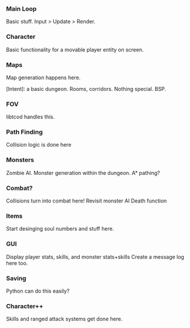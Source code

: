 ### Main Loop
Basic stuff. Input > Update > Render.

### Character
Basic functionality for a movable player entity on screen.

### Maps
Map generation happens here.

[Intent]: a basic dungeon. Rooms, corridors. Nothing special. BSP.

### FOV
libtcod handles this.

### Path Finding
Collision logic is done here

### Monsters
Zombie AI.
Monster generation within the dungeon.
A* pathing?

### Combat?
Collisions turn into combat here!
Revisit monster AI
Death function

### Items
Start desinging soul numbers and stuff here.

### GUI
Display player stats, skills, and monster stats+skills
Create a message log here too.

### Saving
Python can do this easily?

### Character++
Skills and ranged attack systems get done here.